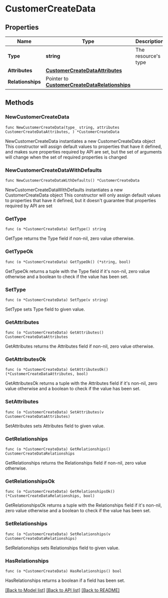 # CustomerCreateData

## Properties

Name | Type | Description | Notes
------------ | ------------- | ------------- | -------------
**Type** | **string** | The resource&#39;s type | [default to "customers"]
**Attributes** | [**CustomerCreateDataAttributes**](CustomerCreateDataAttributes.md) |  | 
**Relationships** | Pointer to [**CustomerCreateDataRelationships**](CustomerCreateDataRelationships.md) |  | [optional] 

## Methods

### NewCustomerCreateData

`func NewCustomerCreateData(type_ string, attributes CustomerCreateDataAttributes, ) *CustomerCreateData`

NewCustomerCreateData instantiates a new CustomerCreateData object
This constructor will assign default values to properties that have it defined,
and makes sure properties required by API are set, but the set of arguments
will change when the set of required properties is changed

### NewCustomerCreateDataWithDefaults

`func NewCustomerCreateDataWithDefaults() *CustomerCreateData`

NewCustomerCreateDataWithDefaults instantiates a new CustomerCreateData object
This constructor will only assign default values to properties that have it defined,
but it doesn't guarantee that properties required by API are set

### GetType

`func (o *CustomerCreateData) GetType() string`

GetType returns the Type field if non-nil, zero value otherwise.

### GetTypeOk

`func (o *CustomerCreateData) GetTypeOk() (*string, bool)`

GetTypeOk returns a tuple with the Type field if it's non-nil, zero value otherwise
and a boolean to check if the value has been set.

### SetType

`func (o *CustomerCreateData) SetType(v string)`

SetType sets Type field to given value.


### GetAttributes

`func (o *CustomerCreateData) GetAttributes() CustomerCreateDataAttributes`

GetAttributes returns the Attributes field if non-nil, zero value otherwise.

### GetAttributesOk

`func (o *CustomerCreateData) GetAttributesOk() (*CustomerCreateDataAttributes, bool)`

GetAttributesOk returns a tuple with the Attributes field if it's non-nil, zero value otherwise
and a boolean to check if the value has been set.

### SetAttributes

`func (o *CustomerCreateData) SetAttributes(v CustomerCreateDataAttributes)`

SetAttributes sets Attributes field to given value.


### GetRelationships

`func (o *CustomerCreateData) GetRelationships() CustomerCreateDataRelationships`

GetRelationships returns the Relationships field if non-nil, zero value otherwise.

### GetRelationshipsOk

`func (o *CustomerCreateData) GetRelationshipsOk() (*CustomerCreateDataRelationships, bool)`

GetRelationshipsOk returns a tuple with the Relationships field if it's non-nil, zero value otherwise
and a boolean to check if the value has been set.

### SetRelationships

`func (o *CustomerCreateData) SetRelationships(v CustomerCreateDataRelationships)`

SetRelationships sets Relationships field to given value.

### HasRelationships

`func (o *CustomerCreateData) HasRelationships() bool`

HasRelationships returns a boolean if a field has been set.


[[Back to Model list]](../README.md#documentation-for-models) [[Back to API list]](../README.md#documentation-for-api-endpoints) [[Back to README]](../README.md)


